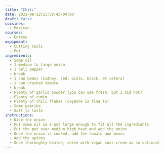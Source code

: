 ```yaml
---
title: "Chili"
date: 2021-08-12T21:59:43-04:00
draft: false
cuisines:
  - Mexican
courses:
  - Entree
equipment:
  - Cutting tools
  - Pot
ingredients:
  - Some oil
  - 1 medium to large onion
  - 1 bell pepper
  - break
  - 1 can beans (kidney, red, pinto, black, et cetera)
  - 1 can crushed tomato
  - break
  - Plenty of garlic powder (you can use fresh, but I did not)
  - Plenty of cumin
  - Plenty of chili flakes (cayenne is fine to)
  - Some paprika
  - Salt to taste
instructions:
  - Dice the onion
  - Put some oil in a pot large enough to fit all the ingredients
  - Put the pot over medium-high heat and add the onion
  - Once the onion is cooked, add the tomato and beans
  - Add the spices
  - Once thoroughly heated, serve with vegan sour cream as an optional topping
---
```

